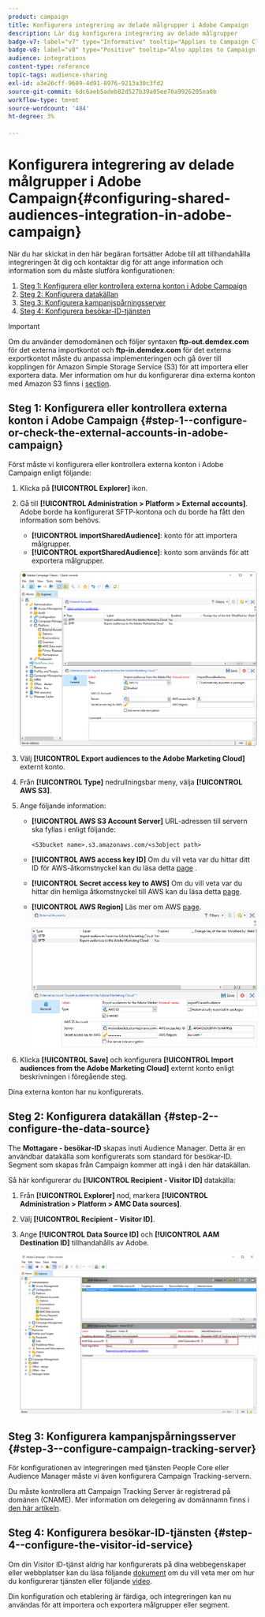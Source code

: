 ```yaml
---
product: campaign
title: Konfigurera integrering av delade målgrupper i Adobe Campaign
description: Lär dig konfigurera integrering av delade målgrupper
badge-v7: label="v7" type="Informative" tooltip="Applies to Campaign Classic v7"
badge-v8: label="v8" type="Positive" tooltip="Also applies to Campaign v8"
audience: integrations
content-type: reference
topic-tags: audience-sharing
exl-id: a3e26cff-9609-4d91-8976-9213a30c3fd2
source-git-commit: 6dc6aeb5adeb82d527b39a05ee70a9926205ea0b
workflow-type: tm+mt
source-wordcount: '484'
ht-degree: 3%

---
```


# Konfigurera integrering av delade målgrupper i Adobe Campaign{#configuring-shared-audiences-integration-in-adobe-campaign}



När du har skickat in den här begäran fortsätter Adobe till att tillhandahålla integreringen åt dig och kontaktar dig för att ange information och information som du måste slutföra konfigurationen:

1. [Steg 1: Konfigurera eller kontrollera externa konton i Adobe Campaign](#step-1--configure-or-check-the-external-accounts-in-adobe-campaign)
1. [Steg 2: Konfigurera datakällan](#step-2--configure-the-data-source)
1. [Steg 3: Konfigurera kampanjspårningsserver](#step-3--configure-campaign-tracking-server)
1. [Steg 4: Konfigurera besökar-ID-tjänsten](#step-4--configure-the-visitor-id-service)

>[!IMPORTANT]
>
>Om du använder demodomänen och följer syntaxen **ftp-out.demdex.com** för det externa importkontot och **ftp-in.demdex.com** för det externa exportkontot måste du anpassa implementeringen och gå över till kopplingen för Amazon Simple Storage Service (S3) för att importera eller exportera data. Mer information om hur du konfigurerar dina externa konton med Amazon S3 finns i [section](../../integrations/using/configuring-shared-audiences-integration-in-adobe-campaign.md#step-1--configure-or-check-the-external-accounts-in-adobe-campaign).

## Steg 1: Konfigurera eller kontrollera externa konton i Adobe Campaign {#step-1--configure-or-check-the-external-accounts-in-adobe-campaign}

Först måste vi konfigurera eller kontrollera externa konton i Adobe Campaign enligt följande:

1. Klicka på **[!UICONTROL Explorer]** ikon.
1. Gå till **[!UICONTROL Administration > Platform > External accounts]**. Adobe borde ha konfigurerat SFTP-kontona och du borde ha fått den information som behövs.

   * **[!UICONTROL importSharedAudience]**: konto för att importera målgrupper.
   * **[!UICONTROL exportSharedAudience]**: konto som används för att exportera målgrupper.

   ![](assets/aam_config_1.png)

1. Välj **[!UICONTROL Export audiences to the Adobe Marketing Cloud]** externt konto.

1. Från **[!UICONTROL Type]** nedrullningsbar meny, välja **[!UICONTROL AWS S3]**.

1. Ange följande information:

   * **[!UICONTROL AWS S3 Account Server]**
URL-adressen till servern ska fyllas i enligt följande:

      ```
      <S3bucket name>.s3.amazonaws.com/<s3object path>
      ```

   * **[!UICONTROL AWS access key ID]**
Om du vill veta var du hittar ditt ID för AWS-åtkomstnyckel kan du läsa detta [page](https://docs.aws.amazon.com/general/latest/gr/aws-sec-cred-types.html#access-keys-and-secret-access-keys) .

   * **[!UICONTROL Secret access key to AWS]**
Om du vill veta var du hittar din hemliga åtkomstnyckel till AWS kan du läsa detta [page](https://aws.amazon.com/fr/blogs/security/wheres-my-secret-access-key/).

   * **[!UICONTROL AWS Region]**
Läs mer om AWS [page](https://aws.amazon.com/about-aws/global-infrastructure/regions_az/).
   ![](assets/aam_config_2.png)

1. Klicka **[!UICONTROL Save]** och konfigurera **[!UICONTROL Import audiences from the Adobe Marketing Cloud]** externt konto enligt beskrivningen i föregående steg.

Dina externa konton har nu konfigurerats.

## Steg 2: Konfigurera datakällan {#step-2--configure-the-data-source}

The **Mottagare - besökar-ID** skapas inuti Audience Manager. Detta är en användbar datakälla som konfigurerats som standard för besökar-ID. Segment som skapas från Campaign kommer att ingå i den här datakällan.

Så här konfigurerar du **[!UICONTROL Recipient - Visitor ID]** datakälla:

1. Från **[!UICONTROL Explorer]** nod, markera **[!UICONTROL Administration > Platform > AMC Data sources]**.
1. Välj **[!UICONTROL Recipient - Visitor ID]**.
1. Ange **[!UICONTROL Data Source ID]** och **[!UICONTROL AAM Destination ID]** tillhandahålls av Adobe.

   ![](assets/aam_config_3.png)

## Steg 3: Konfigurera kampanjspårningsserver {#step-3--configure-campaign-tracking-server}

För konfigurationen av integreringen med tjänsten People Core eller Audience Manager måste vi även konfigurera Campaign Tracking-servern.

Du måste kontrollera att Campaign Tracking Server är registrerad på domänen (CNAME). Mer information om delegering av domännamn finns i [den här artikeln](https://experienceleague.adobe.com/docs/control-panel/using/subdomains-and-certificates/setting-up-new-subdomain.html?lang=sv).

## Steg 4: Konfigurera besökar-ID-tjänsten {#step-4--configure-the-visitor-id-service}

Om din Visitor ID-tjänst aldrig har konfigurerats på dina webbegenskaper eller webbplatser kan du läsa följande [dokument](https://experienceleague.adobe.com/docs/id-service/using/implementation/setup-aam-analytics.html) om du vill veta mer om hur du konfigurerar tjänsten eller följande [video](https://helpx.adobe.com/marketing-cloud/how-to/email-marketing.html#step-two).

Din konfiguration och etablering är färdiga, och integreringen kan nu användas för att importera och exportera målgrupper eller segment.
